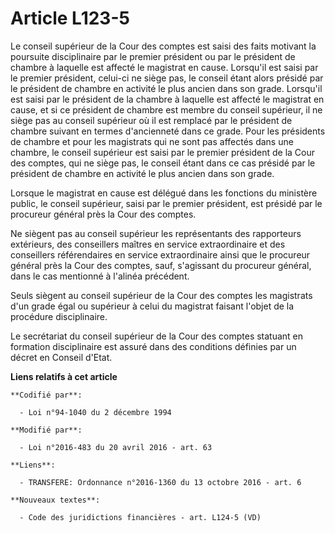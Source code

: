 # Article L123-5

Le conseil supérieur de la Cour des comptes est saisi des faits motivant la poursuite disciplinaire par le premier président
ou par le président de chambre à laquelle est affecté le magistrat en cause. Lorsqu'il est saisi par le premier président,
celui-ci ne siège pas, le conseil étant alors présidé par le président de chambre en activité le plus ancien dans son grade.
Lorsqu'il est saisi par le président de la chambre à laquelle est affecté le magistrat en cause, et si ce président de
chambre est membre du conseil supérieur, il ne siège pas au conseil supérieur où il est remplacé par le président de chambre
suivant en termes d'ancienneté dans ce grade. Pour les présidents de chambre et pour les magistrats qui ne sont pas affectés
dans une chambre, le conseil supérieur est saisi par le premier président de la Cour des comptes, qui ne siège pas, le
conseil étant dans ce cas présidé par le président de chambre en activité le plus ancien dans son grade.

Lorsque le magistrat en cause est délégué dans les fonctions du ministère public, le conseil supérieur, saisi par le premier
président, est présidé par le procureur général près la Cour des comptes.

Ne siègent pas au conseil supérieur les représentants des rapporteurs extérieurs, des conseillers maîtres en service
extraordinaire et des conseillers référendaires en service extraordinaire ainsi que le procureur général près la Cour des
comptes, sauf, s'agissant du procureur général, dans le cas mentionné à l'alinéa précédent.

Seuls siègent au conseil supérieur de la Cour des comptes les magistrats d'un grade égal ou supérieur à celui du magistrat
faisant l'objet de la procédure disciplinaire.

Le secrétariat du conseil supérieur de la Cour des comptes statuant en formation disciplinaire est assuré dans des conditions
définies par un décret en Conseil d'Etat.

**Liens relatifs à cet article**

	**Codifié par**:

	  - Loi n°94-1040 du 2 décembre 1994

	**Modifié par**:

	  - Loi n°2016-483 du 20 avril 2016 - art. 63

	**Liens**:

	  - TRANSFERE: Ordonnance n°2016-1360 du 13 octobre 2016 - art. 6

	**Nouveaux textes**:

	  - Code des juridictions financières - art. L124-5 (VD)

